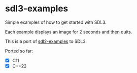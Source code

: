 # sdl3-examples

Simple examples of how to get started with SDL3.

Each example displays an image for 2 seconds and then quits.

This is a port of [sdl2-examples](https://github.com/xyproto/sdl2-examples) to SDL3.

Ported so far:

- [x] C11
- [x] C++23
